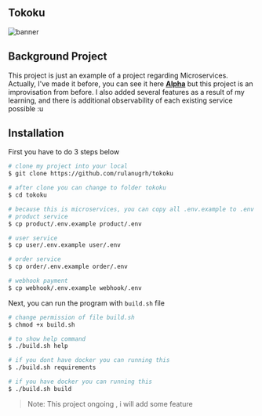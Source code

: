 ## Tokoku
![banner](https://media.discordapp.net/attachments/761056621849477160/1217157858492289124/cat_anime-girl.png?ex=660c3c17&is=65f9c717&hm=75326166d5e93a3455fabb89b7bc9b429d7957ef836c02f1d1aee92de21a79c9&=&format=webp&quality=lossless&width=935&height=526)

## Background Project
This project is just an example of a project regarding Microservices. Actually, I've made it before, you can see it here [**Alpha**](https://github.com/rulanugrh/alpha) but this project is an improvisation from before. I also added several features as a result of my learning, and there is additional observability of each existing service possible :u

## Installation
First you have to do 3 steps below
```bash
# clone my project into your local
$ git clone https://github.com/rulanugrh/tokoku

# after clone you can change to folder tokoku
$ cd tokoku

# because this is microservices, you can copy all .env.example to .env
# product service
$ cp product/.env.example product/.env

# user service
$ cp user/.env.example user/.env

# order service
$ cp order/.env.example order/.env

# webhook payment
$ cp webhook/.env.example webhook/.env
```

Next, you can run the program with `build.sh` file
```bash
# change permission of file build.sh
$ chmod +x build.sh

# to show help command
$ ./build.sh help

# if you dont have docker you can running this
$ ./build.sh requirements

# if you have docker you can running this
$ ./build.sh build
```

> Note: This project ongoing , i will add some feature